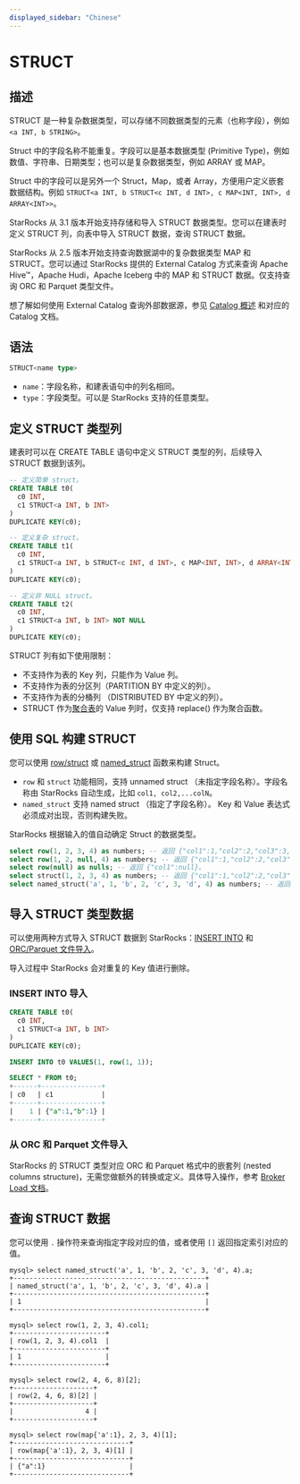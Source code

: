 ```yaml
---
displayed_sidebar: "Chinese"
---
```


# STRUCT

## 描述

STRUCT 是一种复杂数据类型，可以存储不同数据类型的元素（也称字段），例如 `<a INT, b STRING>`。

Struct 中的字段名称不能重复。字段可以是基本数据类型 (Primitive Type)，例如数值、字符串、日期类型；也可以是复杂数据类型，例如 ARRAY 或 MAP。

Struct 中的字段可以是另外一个 Struct，Map，或者 Array，方便用户定义嵌套数据结构。例如 `STRUCT<a INT, b STRUCT<c INT, d INT>, c MAP<INT, INT>, d ARRAY<INT>>`。

StarRocks 从 3.1 版本开始支持存储和导入 STRUCT 数据类型。您可以在建表时定义 STRUCT 列，向表中导入 STRUCT 数据，查询 STRUCT 数据。

StarRocks 从 2.5 版本开始支持查询数据湖中的复杂数据类型 MAP 和 STRUCT。您可以通过 StarRocks 提供的 External Catalog 方式来查询 Apache Hive™，Apache Hudi，Apache Iceberg 中的 MAP 和 STRUCT 数据。仅支持查询 ORC 和 Parquet 类型文件。

想了解如何使用 External Catalog 查询外部数据源，参见 [Catalog 概述](../../../data_source/catalog/catalog_overview.md) 和对应的 Catalog 文档。

## 语法

```SQL
STRUCT<name type>
```

- `name`：字段名称，和建表语句中的列名相同。
- `type`：字段类型。可以是 StarRocks 支持的任意类型。

## 定义 STRUCT 类型列

建表时可以在 CREATE TABLE 语句中定义 STRUCT 类型的列，后续导入 STRUCT 数据到该列。

```SQL
-- 定义简单 struct。
CREATE TABLE t0(
  c0 INT,
  c1 STRUCT<a INT, b INT>
)
DUPLICATE KEY(c0);

-- 定义复杂 struct。
CREATE TABLE t1(
  c0 INT,
  c1 STRUCT<a INT, b STRUCT<c INT, d INT>, c MAP<INT, INT>, d ARRAY<INT>>
)
DUPLICATE KEY(c0);

-- 定义非 NULL struct。
CREATE TABLE t2(
  c0 INT,
  c1 STRUCT<a INT, b INT> NOT NULL
)
DUPLICATE KEY(c0);
```

STRUCT 列有如下使用限制：

- 不支持作为表的 Key 列，只能作为 Value 列。
- 不支持作为表的分区列（PARTITION BY 中定义的列）。
- 不支持作为表的分桶列 （DISTRIBUTED BY 中定义的列）。
- STRUCT 作为[聚合表](../../../table_design/table_types/aggregate_table.md)的 Value 列时，仅支持 replace() 作为聚合函数。

## 使用 SQL 构建 STRUCT

您可以使用 [row/struct](../../sql-functions/struct-functions/row.md) 或 [named_struct](../../sql-functions/struct-functions/named_struct.md) 函数来构建 Struct。

- `row` 和 `struct` 功能相同，支持 unnamed struct （未指定字段名称）。字段名称由 StarRocks 自动生成，比如 `col1, col2,...colN`。
- `named_struct` 支持 named struct （指定了字段名称）。 Key 和 Value 表达式必须成对出现，否则构建失败。

StarRocks 根据输入的值自动确定 Struct 的数据类型。

```SQL
select row(1, 2, 3, 4) as numbers; -- 返回 {"col1":1,"col2":2,"col3":3,"col4":4}。
select row(1, 2, null, 4) as numbers; -- 返回 {"col1":1,"col2":2,"col3":null,"col4":4}。
select row(null) as nulls; -- 返回 {"col1":null}。
select struct(1, 2, 3, 4) as numbers; -- 返回 {"col1":1,"col2":2,"col3":3,"col4":4}。
select named_struct('a', 1, 'b', 2, 'c', 3, 'd', 4) as numbers; -- 返回 {"a":1,"b":2,"c":3,"d":4}。
```

## 导入 STRUCT 类型数据

可以使用两种方式导入 STRUCT 数据到 StarRocks：[INSERT INTO](../../sql-statements/loading_unloading/INSERT.md) 和 [ORC/Parquet 文件导入](../../sql-statements/loading_unloading/BROKER_LOAD.md)。

导入过程中 StarRocks 会对重复的 Key 值进行删除。

### INSERT INTO 导入

```SQL
CREATE TABLE t0(
  c0 INT,
  c1 STRUCT<a INT, b INT>
)
DUPLICATE KEY(c0);

INSERT INTO t0 VALUES(1, row(1, 1));

SELECT * FROM t0;
+------+---------------+
| c0   | c1            |
+------+---------------+
|    1 | {"a":1,"b":1} |
+------+---------------+
```

### 从 ORC 和 Parquet 文件导入

StarRocks 的 STRUCT 类型对应 ORC 和 Parquet 格式中的嵌套列 (nested columns structure)，无需您做额外的转换或定义。具体导入操作，参考 [Broker Load 文档](../../sql-statements/loading_unloading/BROKER_LOAD.md)。

## 查询 STRUCT 数据

您可以使用 `.` 操作符来查询指定字段对应的值，或者使用 `[]` 返回指定索引对应的值。

```Plain
mysql> select named_struct('a', 1, 'b', 2, 'c', 3, 'd', 4).a;
+------------------------------------------------+
| named_struct('a', 1, 'b', 2, 'c', 3, 'd', 4).a |
+------------------------------------------------+
| 1                                              |
+------------------------------------------------+

mysql> select row(1, 2, 3, 4).col1;
+-----------------------+
| row(1, 2, 3, 4).col1  |
+-----------------------+
| 1                     |
+-----------------------+

mysql> select row(2, 4, 6, 8)[2];
+--------------------+
| row(2, 4, 6, 8)[2] |
+--------------------+
|                  4 |
+--------------------+

mysql> select row(map{'a':1}, 2, 3, 4)[1];
+-----------------------------+
| row(map{'a':1}, 2, 3, 4)[1] |
+-----------------------------+
| {"a":1}                     |
+-----------------------------+
```
